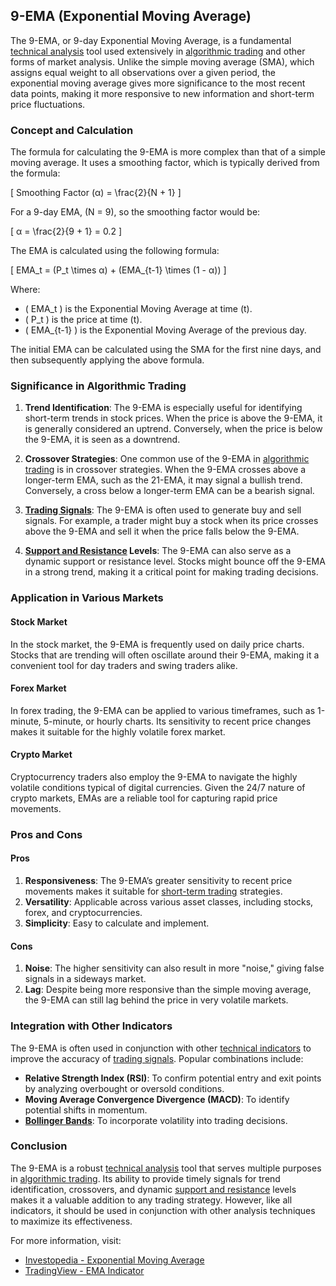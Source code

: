 ## 9-EMA (Exponential Moving Average)

The 9-EMA, or 9-day Exponential Moving Average, is a fundamental [technical analysis](../t/technical_analysis.md) tool used extensively in [algorithmic trading](../a/algorithmic_trading.md) and other forms of market analysis. Unlike the simple moving average (SMA), which assigns equal weight to all observations over a given period, the exponential moving average gives more significance to the most recent data points, making it more responsive to new information and short-term price fluctuations.

### Concept and Calculation

The formula for calculating the 9-EMA is more complex than that of a simple moving average. It uses a smoothing factor, which is typically derived from the formula:

\[ Smoothing Factor (α) = \frac{2}{N + 1} \]

For a 9-day EMA, \(N = 9\), so the smoothing factor would be:

\[ α = \frac{2}{9 + 1} = 0.2 \]

The EMA is calculated using the following formula:

\[ EMA_t = (P_t \times α) + (EMA_{t-1} \times (1 - α)) \]

Where:
- \( EMA_t \) is the Exponential Moving Average at time \(t\).
- \( P_t \) is the price at time \(t\).
- \( EMA_{t-1} \) is the Exponential Moving Average of the previous day.

The initial EMA can be calculated using the SMA for the first nine days, and then subsequently applying the above formula.

### Significance in Algorithmic Trading

1. **Trend Identification**: The 9-EMA is especially useful for identifying short-term trends in stock prices. When the price is above the 9-EMA, it is generally considered an uptrend. Conversely, when the price is below the 9-EMA, it is seen as a downtrend.

2. **Crossover Strategies**: One common use of the 9-EMA in [algorithmic trading](../a/algorithmic_trading.md) is in crossover strategies. When the 9-EMA crosses above a longer-term EMA, such as the 21-EMA, it may signal a bullish trend. Conversely, a cross below a longer-term EMA can be a bearish signal.

3. **[Trading Signals](../t/trading_signals.md)**: The 9-EMA is often used to generate buy and sell signals. For example, a trader might buy a stock when its price crosses above the 9-EMA and sell it when the price falls below the 9-EMA.

4. **[Support and Resistance](../s/support_and_resistance.md) Levels**: The 9-EMA can also serve as a dynamic support or resistance level. Stocks might bounce off the 9-EMA in a strong trend, making it a critical point for making trading decisions.

### Application in Various Markets

#### Stock Market

In the stock market, the 9-EMA is frequently used on daily price charts. Stocks that are trending will often oscillate around their 9-EMA, making it a convenient tool for day traders and swing traders alike.

#### Forex Market

In forex trading, the 9-EMA can be applied to various timeframes, such as 1-minute, 5-minute, or hourly charts. Its sensitivity to recent price changes makes it suitable for the highly volatile forex market.

#### Crypto Market

Cryptocurrency traders also employ the 9-EMA to navigate the highly volatile conditions typical of digital currencies. Given the 24/7 nature of crypto markets, EMAs are a reliable tool for capturing rapid price movements.

### Pros and Cons

#### Pros

1. **Responsiveness**: The 9-EMA’s greater sensitivity to recent price movements makes it suitable for [short-term trading](../s/short-term_trading.md) strategies.
2. **Versatility**: Applicable across various asset classes, including stocks, forex, and cryptocurrencies.
3. **Simplicity**: Easy to calculate and implement.

#### Cons

1. **Noise**: The higher sensitivity can also result in more "noise," giving false signals in a sideways market.
2. **Lag**: Despite being more responsive than the simple moving average, the 9-EMA can still lag behind the price in very volatile markets.

### Integration with Other Indicators

The 9-EMA is often used in conjunction with other [technical indicators](../t/technical_indicators.md) to improve the accuracy of [trading signals](../t/trading_signals.md). Popular combinations include:

- **Relative Strength Index (RSI)**: To confirm potential entry and exit points by analyzing overbought or oversold conditions.
- **Moving Average Convergence Divergence (MACD)**: To identify potential shifts in momentum.
- **[Bollinger Bands](../b/bollinger_bands.md)**: To incorporate volatility into trading decisions.

### Conclusion

The 9-EMA is a robust [technical analysis](../t/technical_analysis.md) tool that serves multiple purposes in [algorithmic trading](../a/algorithmic_trading.md). Its ability to provide timely signals for trend identification, crossovers, and dynamic [support and resistance](../s/support_and_resistance.md) levels makes it a valuable addition to any trading strategy. However, like all indicators, it should be used in conjunction with other analysis techniques to maximize its effectiveness.

For more information, visit:
- [Investopedia - Exponential Moving Average](https://www.investopedia.com/terms/e/ema.asp)
- [TradingView - EMA Indicator](https://www.tradingview.com/wiki/Exponential_Moving_Average_(EMA))